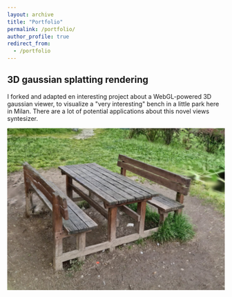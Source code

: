```yaml
---
layout: archive
title: "Portfolio"
permalink: /portfolio/
author_profile: true
redirect_from:
  - /portfolio
---
```


## 3D gaussian splatting rendering
I forked and adapted en interesting project about a WebGL-powered 3D gaussian viewer, to visualize a "very interesting" bench in a little park here in Milan.
There are a lot of potential applications about this novel views syntesizer.

[![bench](https://github.com/gvitucci/gvitucci.github.io/blob/master/_portfolio/bench.jpg?raw=true "Gaussian viewer")](https://gvitucci.github.io/splat/)

